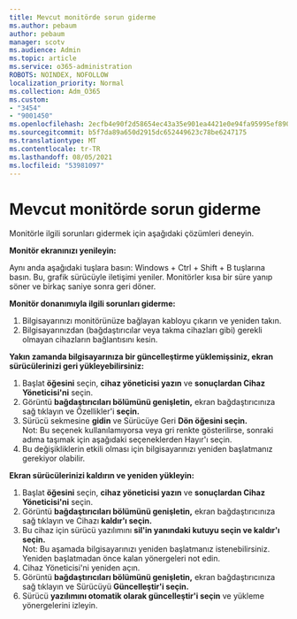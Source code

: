 ```yaml
---
title: Mevcut monitörde sorun giderme
ms.author: pebaum
author: pebaum
manager: scotv
ms.audience: Admin
ms.topic: article
ms.service: o365-administration
ROBOTS: NOINDEX, NOFOLLOW
localization_priority: Normal
ms.collection: Adm_O365
ms.custom:
- "3454"
- "9001450"
ms.openlocfilehash: 2ecfb4e90f2d58654ec43a35e901ea4421e0e94fa95995ef890abc8af2d99ec7
ms.sourcegitcommit: b5f7da89a650d2915dc652449623c78be6247175
ms.translationtype: MT
ms.contentlocale: tr-TR
ms.lasthandoff: 08/05/2021
ms.locfileid: "53981097"
---
```

# <a name="troubleshoot-an-existing-monitor"></a>Mevcut monitörde sorun giderme

Monitörle ilgili sorunları gidermek için aşağıdaki çözümleri deneyin. 

**Monitör ekranınızı yenileyin:**

Aynı anda aşağıdaki tuşlara basın: Windows + Ctrl + Shift + B tuşlarına basın. Bu, grafik sürücüyle iletişimi yeniler. Monitörler kısa bir süre yanıp söner ve birkaç saniye sonra geri döner.

**Monitör donanımıyla ilgili sorunları giderme:**

1. Bilgisayarınızı monitörünüze bağlayan kabloyu çıkarın ve yeniden takın.
2. Bilgisayarınızdan (bağdaştırıcılar veya takma cihazları gibi) gerekli olmayan cihazların bağlantısını kesin.

**Yakın zamanda bilgisayarınıza bir güncelleştirme yüklemişsiniz, ekran sürücülerinizi geri yükleyebilirsiniz:**

1. Başlat **öğesini** seçin, **cihaz yöneticisi yazın** ve **sonuçlardan Cihaz Yöneticisi'ni** seçin.
2. Görüntü **bağdaştırıcıları bölümünü genişletin,** ekran bağdaştırıcınıza sağ tıklayın ve Özellikler'i **seçin.**
3. Sürücü sekmesine **gidin** ve Sürücüye Geri **Dön öğesini seçin.** <br>
Not: Bu seçenek kullanılamıyorsa veya gri renkte  gösterilirse, sonraki adıma taşımak için aşağıdaki seçeneklerden Hayır'ı seçin.
4. Bu değişikliklerin etkili olması için bilgisayarınızı yeniden başlatmanız gerekiyor olabilir.

**Ekran sürücülerinizi kaldırın ve yeniden yükleyin:**

1. Başlat **öğesini** seçin, **cihaz yöneticisi yazın** ve **sonuçlardan Cihaz Yöneticisi'ni** seçin.
2. Görüntü **bağdaştırıcıları bölümünü genişletin,** ekran bağdaştırıcınıza sağ tıklayın ve Cihazı **kaldır'ı seçin.** 
3. Bu cihaz için sürücü yazılımını **sil'in yanındaki kutuyu seçin ve kaldır'ı** **seçin.**<br>
Not: Bu aşamada bilgisayarınızı yeniden başlatmanız istenebilirsiniz. Yeniden başlatmadan önce kalan yönergeleri not edin.
4. Cihaz Yöneticisi'ni yeniden açın.
5. Görüntü **bağdaştırıcıları bölümünü genişletin,** ekran bağdaştırıcınıza sağ tıklayın ve Sürücüyü **Güncelleştir'i seçin.**
6. Sürücü **yazılımını otomatik olarak güncelleştir'i seçin** ve yükleme yönergelerini izleyin.